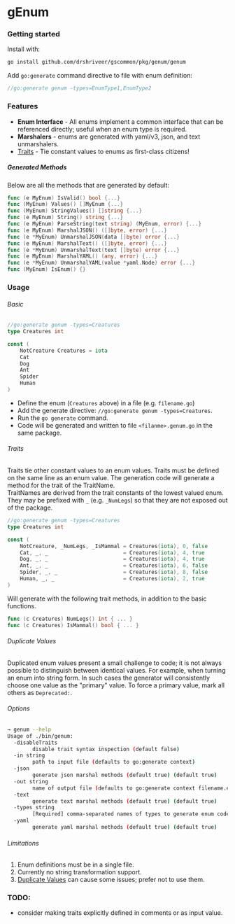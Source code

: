 # gEnum
### Getting started

Install with:

```bash
go install github.com/drshriveer/gscommon/pkg/genum/genum
```

Add `go:generate` command directive to file with enum definition:

```go
//go:generate genum -types=EnumType1,EnumType2
```

### Features
- **Enum Interface** - All enums implement a common interface that can be referenced directly; useful when an enum type is required.
- **Marshalers** - enums are generated with yaml/v3, json, and text unmarshalers.
- [Traits](#traits) - Tie constant values to enums as first-class citizens!

##### Generated Methods

Below are all the methods that are generated by default: 

```go
func (e MyEnum) IsValid() bool {...}
func (MyEnum) Values() []MyEnum {...}
func (MyEnum) StringValues() []string {...}
func (e MyEnum) String() string {...}
func (e MyEnum) ParseString(text string) (MyEnum, error) {...}
func (e MyEnum) MarshalJSON() ([]byte, error) {...}
func (e *MyEnum) UnmarshalJSON(data []byte) error {...}
func (e MyEnum) MarshalText() ([]byte, error) {...}
func (e *MyEnum) UnmarshalText(text []byte) error {...}
func (e MyEnum) MarshalYAML() (any, error) {...}
func (e *MyEnum) UnmarshalYAML(value *yaml.Node) error {...}
func (MyEnum) IsEnum() {}
```

### Usage
###### Basic

```go
//go:generate genum -types=Creatures
type Creatures int 

const (
    NotCreature Creatures = iota
	Cat 
	Dog
	Ant
	Spider
	Human
)
```

- Define the enum (`Creatures` above) in a file (e.g. `filename.go`)
- Add the generate directive: `//go:generate genum -types=Creatures`.
- Run the `go generate` command.
- Code will be generated and written to file `<filanme>.genum.go` in the same package.

###### Traits

Traits tie other constant values to an enum values. 
Traits must be defined on the same line as an enum value.
The generation code will generate a method for the trait of the TraitName.  
TraitNames are derived from the trait constants of the lowest valued enum.
They may be prefixed with `_` (e.g. `_NumLegs`) so that they are not exposed out of the package.

```go
//go:generate genum -types=Creatures
type Creatures int

const (
    NotCreature, _NumLegs, _IsMammal = Creatures(iota), 0, false
    Cat, _, _                        = Creatures(iota), 4, true
    Dog, _, _                        = Creatures(iota), 4, true
    Ant, _, _                        = Creatures(iota), 6, false
    Spider, _, _                     = Creatures(iota), 8, false
    Human, _, _                      = Creatures(iota), 2, true
)
```

Will generate with the following trait methods, in addition to the basic functions.

```go
func (c Creatures) NumLegs() int { ... }
func (c Creatures) IsMammal() bool { ... }
```

###### Duplicate Values

Duplicated enum values present a small challenge to code; it is not always possible to distinguish between identical values.
For example, when turning an enum into string form.
In such cases the generator will consistently choose one value as the "primary" value.
To force a primary value, mark all others as `Deprecated:`.

###### Options

```bash
→ genum --help
Usage of ./bin/genum:
  -disableTraits
        disable trait syntax inspection (default false)
  -in string
        path to input file (defaults to go:generate context)
  -json
        generate json marshal methods (default true) (default true)
  -out string
        name of output file (defaults to go:generate context filename.enum.go)
  -text
        generate text marshal methods (default true) (default true)
  -types string
        [Required] comma-separated names of types to generate enum code for
  -yaml
        generate yaml marshal methods (default true) (default true)
```

###### Limitations

1. Enum definitions must be in a single file.
2. Currently no string transformation support.
3. [Duplicate Values](#duplicate-values) can cause some issues; prefer not to use them. 

### TODO: 
- consider making traits explicitly defined in comments or as input value. 